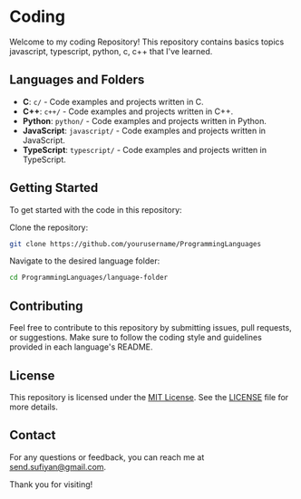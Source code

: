 # Coding

Welcome to my coding Repository! This repository contains basics topics javascript, typescript, python, c, c++ that I've learned.

## Languages and Folders

- **C**: `c/` - Code examples and projects written in C.
- **C++**: `c++/` - Code examples and projects written in C++.
- **Python**: `python/` - Code examples and projects written in Python.
- **JavaScript**: `javascript/` - Code examples and projects written in JavaScript.
- **TypeScript**: `typescript/` - Code examples and projects written in TypeScript.

## Getting Started

To get started with the code in this repository:

Clone the repository:
   ```bash
   git clone https://github.com/yourusername/ProgrammingLanguages
   ```

Navigate to the desired language folder:
   ```bash
   cd ProgrammingLanguages/language-folder
   ```

## Contributing

Feel free to contribute to this repository by submitting issues, pull requests, or suggestions. Make sure to follow the coding style and guidelines provided in each language's README.

## License

This repository is licensed under the [MIT License](LICENSE). See the [LICENSE](LICENSE) file for more details.

## Contact

For any questions or feedback, you can reach me at [send.sufiyan@gmail.com](mailto:send.sufiyan@gmail.com).

Thank you for visiting!
